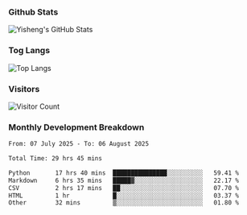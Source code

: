 ### Github Stats
![Yisheng's GitHub Stats](https://github-readme-stats-9qabuvhk1-gongyisheng.vercel.app/api?username=gongyisheng&count_private=true&show_icons=true)
### Tog Langs
![Top Langs](https://github-readme-stats-9qabuvhk1-gongyisheng.vercel.app/api/top-langs/?username=gongyisheng&layout=compact)
### Visitors
![Visitor Count](https://profile-counter.glitch.me/gongyisheng/count.svg)
### Monthly Development Breakdown
<!--START_SECTION:waka-->

```txt
From: 07 July 2025 - To: 06 August 2025

Total Time: 29 hrs 45 mins

Python       17 hrs 40 mins  ███████████████░░░░░░░░░░   59.41 %
Markdown     6 hrs 35 mins   █████▓░░░░░░░░░░░░░░░░░░░   22.17 %
CSV          2 hrs 17 mins   ██░░░░░░░░░░░░░░░░░░░░░░░   07.70 %
HTML         1 hr            █░░░░░░░░░░░░░░░░░░░░░░░░   03.37 %
Other        32 mins         ▒░░░░░░░░░░░░░░░░░░░░░░░░   01.80 %
```

<!--END_SECTION:waka-->
